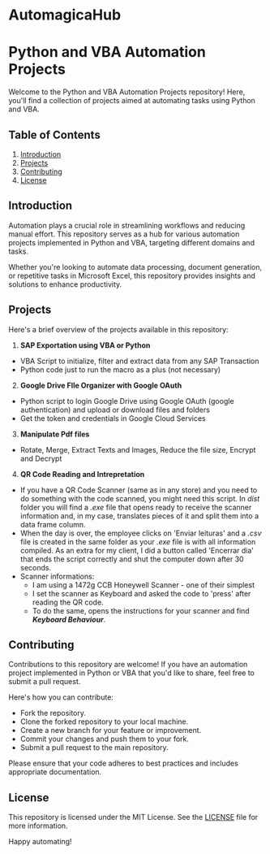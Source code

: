 ﻿# AutomagicaHub
# Python and VBA Automation Projects

Welcome to the Python and VBA Automation Projects repository! Here, you'll find a collection of projects aimed at automating tasks using Python and VBA.

## Table of Contents

1. [Introduction](#introduction)
2. [Projects](#projects)
3. [Contributing](#contributing)
4. [License](#license)

## Introduction

Automation plays a crucial role in streamlining workflows and reducing manual effort. This repository serves as a hub for various automation projects implemented in Python and VBA, targeting different domains and tasks.

Whether you're looking to automate data processing, document generation, or repetitive tasks in Microsoft Excel, this repository provides insights and solutions to enhance productivity.

## Projects

Here's a brief overview of the projects available in this repository:

1. **SAP Exportation using VBA or Python**
- VBA Script to initialize, filter and extract data from any SAP Transaction
- Python code just to run the macro as a plus (not necessary)

2. **Google Drive FIle Organizer with Google OAuth**
- Python script to login Google Drive using Google OAuth (google authentication) and upload or download files and folders
- Get the token and credentials in Google Cloud Services

3. **Manipulate Pdf files**
- Rotate, Merge, Extract Texts and Images, Reduce the file size, Encrypt and Decrypt

4. **QR Code Reading and Intrepretation**
- If you have a QR Code Scanner (same as in any store) and you need to do something with the code scanned, you might need this script. In *dist* folder you will find a *.exe* file that opens ready to receive the scanner information and, in my case, translates pieces of it and split them into a data frame column. 
- When the day is over, the employee clicks on 'Enviar leituras' and a *.csv* file is created in the same folder as your *.exe* file is with all information compiled. As an extra for my client, I did a button called 'Encerrar dia' that ends the script correctly and shut the computer down after 30 seconds.
- Scanner informations:
    - I am using a 1472g CCB Honeywell Scanner - one of their simplest
    - I set the scanner as Keyboard and asked the code to 'press' <Return> after reading the QR code.
    - To do the same, opens the instructions for your scanner and find ***Keyboard Behaviour***.

## Contributing

Contributions to this repository are welcome! If you have an automation project implemented in Python or VBA that you'd like to share, feel free to submit a pull request.

Here's how you can contribute:

- Fork the repository.
- Clone the forked repository to your local machine.
- Create a new branch for your feature or improvement.
- Commit your changes and push them to your fork.
- Submit a pull request to the main repository.

Please ensure that your code adheres to best practices and includes appropriate documentation.

## License

This repository is licensed under the MIT License. See the [LICENSE](LICENSE) file for more information.

Happy automating!
